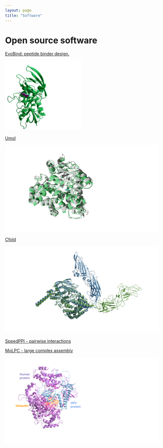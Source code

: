 ```yaml
---
layout: page
title: "Software"
---
```



# Open source software


<a href="https://github.com/patrickbryant1/EvoBind"> EvoBind: peptide binder design.
<br>

<img src="./assets/binder_design.jpeg" width="50%" height="50%"  />

<br>

<a href="https://github.com/patrickbryant1/Umol"> Umol

<img src="./assets/protein_ligand.png"   />

<br>


<a href="https://github.com/patrickbryant1/Cfold"> Cfold

<img src="./assets/alt_confs.png"  />

<br>


<a href="https://github.com/patrickbryant1/SpeedPPI"> SpeedPPI - pairwise interactions

<a href="https://github.com/patrickbryant1/MoLPC"> MoLPC - large complex assembly

<img src="./assets/complexes.svg"  />

<br>
